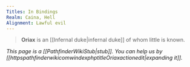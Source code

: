 ```yaml
---
Titles: In Bindings
Realm: Caina, Hell
Alignment: Lawful evil
---
```


> **Oriax** is an [[Infernal duke|infernal duke]] of whom little is known.



*This page is a [[PathfinderWikiStub|stub]]. You can help us by [[httpspathfinderwikicomwindexphptitleOriaxactionedit|expanding it]].*









